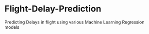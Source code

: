 # Flight-Delay-Prediction
Predicting Delays in flight using various Machine Learning Regression models
